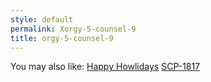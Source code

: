 ```yaml
---
style: default
permalink: Xorgy-5-counsel-9
title: orgy-5-counsel-9
---
```

You may also like:
[Happy Howlidays](http://scp-wiki.net/happy-howlidays)
[SCP-1817](http://scp-wiki.net/scp-1817)